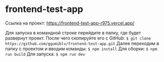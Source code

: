 # frontend-test-app

Ссылка на проект: https://frontend-test-app-r975.vercel.app/

Для запуска в командной строке перейдите в папку, где будет развернут проект. После чего скопируйте его с GitHub:
`$ git clone https://github.com/ggumiblv/frontend-test-app.git`
Далее переходим в папку с проектом и вводим команды:
`$ npm install`
Для сборки:
`$ npm run build`
Для запуска:
`$ npm run dev`
